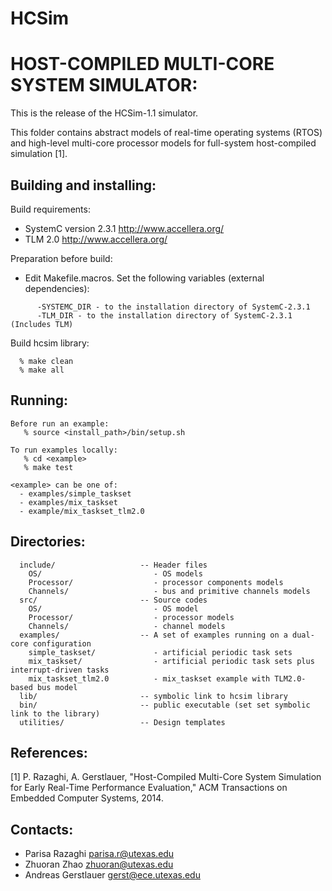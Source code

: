 # HCSim 
# HOST-COMPILED MULTI-CORE SYSTEM SIMULATOR:
This is the release of the HCSim-1.1 simulator.

This folder contains abstract models of real-time operating systems (RTOS) and 
high-level multi-core processor models for full-system host-compiled simulation [1]. 


## Building and installing:

Build requirements:
  - SystemC version 2.3.1  http://www.accellera.org/
  - TLM 2.0 http://www.accellera.org/

Preparation before build:
  - Edit Makefile.macros. Set the following variables (external dependencies):
```
      -SYSTEMC_DIR - to the installation directory of SystemC-2.3.1
      -TLM_DIR - to the installation directory of SystemC-2.3.1 (Includes TLM)  
```
Build hcsim library:
```
  % make clean
  % make all
```
## Running:
```
Before run an example:
   % source <install_path>/bin/setup.sh
  
To run examples locally:
   % cd <example>
   % make test

<example> can be one of:
  - examples/simple_taskset
  - examples/mix_taskset
  - example/mix_taskset_tlm2.0
```
## Directories:
```
  include/                   -- Header files
    OS/                         - OS models
    Processor/                  - processor components models
    Channels/                   - bus and primitive channels models
  src/                       -- Source codes 
    OS/                         - OS model 
    Processor/                  - processor models 
    Channels/                   - channel models 
  examples/                  -- A set of examples running on a dual-core configuration
    simple_taskset/             - artificial periodic task sets
    mix_taskset/                - artificial periodic task sets plus interrupt-driven tasks
    mix_taskset_tlm2.0          - mix_taskset example with TLM2.0-based bus model   
  lib/                       -- symbolic link to hcsim library
  bin/                       -- public executable (set set symbolic link to the library)
  utilities/                 -- Design templates
```
## References:
[1] P. Razaghi, A. Gerstlauer, "Host-Compiled Multi-Core System Simulation
    for Early Real-Time Performance Evaluation," ACM Transactions on Embedded
    Computer Systems, 2014.
    
## Contacts:
* Parisa Razaghi <parisa.r@utexas.edu>
* Zhuoran Zhao <zhuoran@utexas.edu>
* Andreas Gerstlauer <gerst@ece.utexas.edu>    
